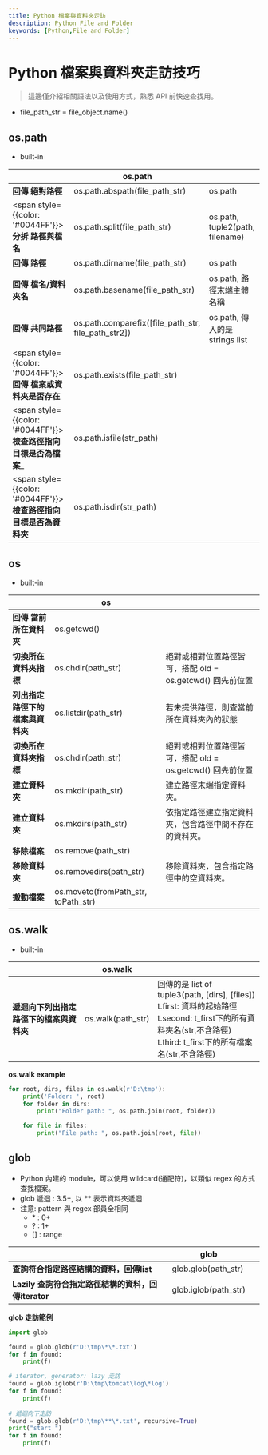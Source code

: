 ```yaml
---
title: Python 檔案與資料夾走訪
description: Python File and Folder
keywords: [Python,File and Folder]
---
```


# Python 檔案與資料夾走訪技巧
> 這邊僅介紹相關語法以及使用方式，熟悉 API 前快速查找用。

* file_path_str = file_object.name()


## os.path
* built-in 

|     |  os.path  |    |
|-----|----|----|
| **回傳 絕對路徑**| os.path.abspath(file_path_str) | os.path |
| <span style={{color: '#0044FF'}}> **分拆 路徑與檔名** </span> | os.path.split(file_path_str) | os.path, tuple2(path, filename) |
| **回傳 路徑**| os.path.dirname(file_path_str) | os.path |
| **回傳 檔名/資料夾名**| os.path.basename(file_path_str) | os.path, 路徑末端主體名稱 |
| **回傳 共同路徑**| os.path.comparefix([file_path_str, file_path_str2]) | os.path, 傳入的是 strings list  |
| <span style={{color: '#0044FF'}}> **回傳 檔案或資料夾是否存在** </span> | os.path.exists(file_path_str) | &nbsp; |
| <span style={{color: '#0044FF'}}> **檢查路徑指向目標是否為檔案**_ </span>| os.path.isfile(str_path) | &nbsp; |
| <span style={{color: '#0044FF'}}> **檢查路徑指向目標是否為資料夾** </span>| os.path.isdir(str_path) | &nbsp; |


## os
* built-in 

|     |  os  |    |
|-----|----|----|
| **回傳 當前所在資料夾**| os.getcwd() | &nbsp; |
| **切換所在資料夾指標**| os.chdir(path_str) | 絕對或相對位置路徑皆可，搭配 old = os.getcwd() 回先前位置 |
| **列出指定路徑下的檔案與資料夾**| os.listdir(path_str) | 若未提供路徑，則查當前所在資料夾內的狀態 |
| **切換所在資料夾指標**| os.chdir(path_str) | 絕對或相對位置路徑皆可，搭配 old = os.getcwd() 回先前位置 |
| **建立資料夾**| os.mkdir(path_str) | 建立路徑末端指定資料夾。 |
| **建立資料夾**| os.mkdirs(path_str) | 依指定路徑建立指定資料夾，包含路徑中間不存在的資料夾。 |
| **移除檔案**| os.remove(path_str) | &nbsp; |
| **移除資料夾**| os.removedirs(path_str) | 移除資料夾，包含指定路徑中的空資料夾。 |
| **搬動檔案**| os.moveto(fromPath_str, toPath_str) | &nbsp; |


## os.walk
* built-in 

|     |  os.walk  |    |
|-----|----|----|
| **遞迴向下列出指定路徑下的檔案與資料夾**| os.walk(path_str) | 回傳的是 list of tuple3(path, \[dirs\], \[files\]) <br/> t.first: 資料的起始路徑 <br/> t.second: t_first下的所有資料夾名(str,不含路徑) <br/> t.third: t_first下的所有檔案名(str,不含路徑)  |


__os.walk example__

```python
for root, dirs, files in os.walk(r'D:\tmp'):
    print('Folder: ', root)
    for folder in dirs:
        print("Folder path: ", os.path.join(root, folder))

    for file in files:
        print("File path: ", os.path.join(root, file))
```

## glob
* Python 內建的 module，可以使用 wildcard(通配符)，以類似 regex 的方式查找檔案。
* glob 遞迴 : 3.5+, 以 ** 表示資料夾遞迴 
* 注意: pattern 與 regex 部員全相同
    * \* : 0+
    * ? : 1+
    * \[\] : range
     

|     |  glob  |    |
|-----|----|----|
| **查詢符合指定路徑結構的資料，回傳list**| glob.glob(path_str) | &nbsp; |
| **Lazily 查詢符合指定路徑結構的資料，回傳iterator**| glob.iglob(path_str) | &nbsp; |


__glob 走訪範例__

```python
import glob

found = glob.glob(r'D:\tmp\*\*.txt')
for f in found:
    print(f)

# iterator, generator: lazy 走訪
found = glob.iglob(r'D:\tmp\tomcat\log\*log')
for f in found:
    print(f)
    
# 遞迴向下走訪  
found = glob.glob(r'D:\tmp\**\*.txt', recursive=True)
print("start ")
for f in found:
    print(f)
```






